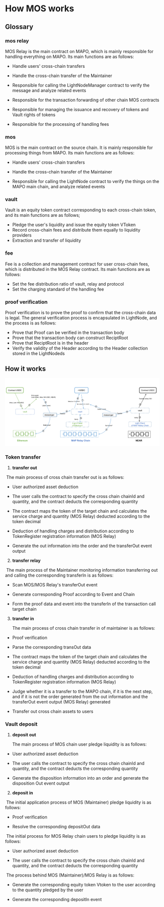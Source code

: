 # How MOS works

## Glossary

### mos relay

MOS Relay is the main contract on MAPO, which is mainly responsible for handling everything on MAPO. Its main functions are as follows:
- Handle users' cross-chain transfers

- Handle the cross-chain transfer of the Maintainer

- Responsible for calling the LightNodeManager contract to verify the message and analyze related events

- Responsible for the transaction forwarding of other chain MOS contracts

- Responsible for managing the issuance and recovery of tokens and Vault rights of tokens

- Responsible for the processing of handling fees

  

### mos

MOS is the main contract on the source chain. It is mainly responsible for processing things from MAPO. Its main functions are as follows:
- Handle users' cross-chain transfers

- Handle the cross-chain transfer of the Maintainer

- Responsible for calling the LightNode contract to verify the things on the MAPO main chain, and analyze related events

  

### vault

Vault is an equity token contract corresponding to each cross-chain token, and its main functions are as follows;
- Pledge the user's liquidity and issue the equity token VToken
- Record cross-chain fees and distribute them equally to liquidity providers
- Extraction and transfer of liquidity

### fee

Fee is a collection and management contract for user cross-chain fees, which is distributed in the MOS Relay contract. Its main functions are as follows:

- Set the fee distribution ratio of vault, relay and protocol
- Set the charging standard of the handling fee

### proof verification

Proof verification is to prove the proof to confirm that the cross-chain data is legal. The general verification process is encapsulated in LightNode, and the process is as follows:
- Prove that Proof can be verified in the transaction body
- Prove that the transaction body can construct ReciptRoot
- Prove that ReciptRoot is in the header
- Verify the validity of the Header according to the Header collection stored in the LightNodeds

## How it works

![MCS Flow](mcs.png)

### Token transfer

1. **transfer out**

​	The main process of cross chain transfer out is as follows:

- User authorized asset deduction

- The user calls the contract to specify the cross chain chainId and quantity, and the contract deducts the corresponding quantity

- The contract maps the token of the target chain and calculates the service charge and quantity (MOS Relay) deducted according to the token decimal

- Deduction of handling charges and distribution according to TokenRegister registration information (MOS Relay)

- Generate the out information into the order and the transferOut event output



2. **transfer relay**

​	The main process of the Maintainer monitoring information transferring out and calling the corresponding transferIn is as follows:

- Scan MOS/MOS Relay's transferOut event

- Generate corresponding Proof according to Event and Chain

- Form the proof data and event into the transferIn of the transaction call target chain



3. **transfer in**

   The main process of cross chain transfer in of maintainer is as follows:

- Proof verification

- Parse the corresponding transOut data

- The contract maps the token of the target chain and calculates the service charge and quantity (MOS Relay) deducted according to the token decimal

- Deduction of handling charges and distribution according to TokenRegister registration information (MOS Relay)

- Judge whether it is a transfer to the MAPO chain, if it is the next step, and if it is not the order generated from the out information and the transferOut event output (MOS Relay) generated

- Transfer out cross chain assets to users



### Vault deposit



1. **deposit out**

   The main process of MOS chain user pledge liquidity is as follows:

- User authorized asset deduction

- The user calls the contract to specify the cross chain chainId and quantity, and the contract deducts the corresponding quantity

- Generate the disposition information into an order and generate the disposition Out event output

  

2. **deposit in**

​	The initial application process of MOS (Maintainer) pledge liquidity is as follows:

- Proof verification

- Resolve the corresponding depositOut data

  

​	The initial process for MOS Relay chain users to pledge liquidity is as follows:

- User authorized asset deduction

- The user calls the contract to specify the cross chain chainId and quantity, and the contract deducts the corresponding quantity

  

​	The process behind MOS (Maintainer)/MOS Relay is as follows:

- Generate the corresponding equity token Vtoken to the user according to the quantity pledged by the user

- Generate the corresponding depositIn event